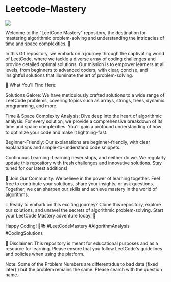 # Leetcode-Mastery
![](https://leetcard.jacoblin.cool/dj1095?theme=light,unicorn)

Welcome to the "LeetCode Mastery" repository, the destination for mastering algorithmic problem-solving and understanding the intricacies of time and space complexities. 🚀

In this Git repository, we embark on a journey through the captivating world of LeetCode, where we tackle a diverse array of coding challenges and provide detailed optimal solutions. Our mission is to empower learners at all levels, from beginners to advanced coders, with clear, concise, and insightful solutions that illuminate the art of problem-solving.

🧐 What You'll Find Here:

Solutions Galore: We have meticulously crafted solutions to a wide range of LeetCode problems, covering topics such as arrays, strings, trees, dynamic programming, and more.

Time & Space Complexity Analysis: Dive deep into the heart of algorithmic analysis. For every solution, we provide a comprehensive breakdown of its time and space complexities. You'll gain a profound understanding of how to optimize your code and make it lightning-fast.

Beginner-Friendly: Our explanations are beginner-friendly, with clear explanations and simple-to-understand code snippets.

Continuous Learning: Learning never stops, and neither do we. We regularly update this repository with fresh challenges and innovative solutions. Stay tuned for our latest additions!

🙌 Join Our Community:
We believe in the power of learning together. Feel free to contribute your solutions, share your insights, or ask questions. Together, we can sharpen our skills and achieve mastery in the world of algorithms.

💡 Ready to embark on this exciting journey? Clone this repository, explore our solutions, and unravel the secrets of algorithmic problem-solving. Start your LeetCode Mastery adventure today! 💪

Happy Coding! 🚀📚 #LeetCodeMastery #AlgorithmAnalysis #CodingSolutions

📌 Disclaimer: This repository is meant for educational purposes and as a resource for learning. Please ensure that you follow LeetCode's guidelines and policies when using the platform.

Note: Some of the Problem Numbers are different(due to bad data (fixed later) ) but the problem remains the same. Please search with the question name.
